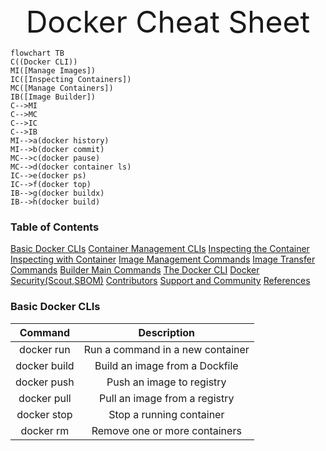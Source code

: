 <center><font size='30'>Docker Cheat Sheet</font></center>

```mermaid
flowchart TB
C((Docker CLI))
MI([Manage Images])
IC([Inspecting Containers])
MC([Manage Containers])
IB([Image Builder])
C-->MI
C-->MC
C-->IC
C-->IB
MI-->a(docker history)
MI-->b(docker commit)
MC-->c(docker pause)
MC-->d(docker container ls)
IC-->e(docker ps)
IC-->f(docker top)
IB-->g(docker buildx)
IB-->h(docker build)
```

### Table of Contents

[Basic Docker CLIs](#0)
[Container Management CLIs](#1)
[Inspecting the Container](#2)
[Inspecting with Container](#3)
[Image Management Commands](#4)
[Image Transfer Commands](#5)
[Builder Main Commands](#6)
[The Docker CLI](#7)
[Docker Security(Scout,SBOM)](#8)
[Contributors](#9)
[Support and Community](#10)
[References](#11)

<a id='0'> </a>

### Basic Docker CLIs

|   Command    |           Description            |
| :----------: | :------------------------------: |
|  docker run  | Run a command in a new container |
| docker build |  Build an image from a Dockfile  |
| docker push  |    Push an image to registry     |
| docker pull  |  Pull an image from a registry   |
| docker stop  |     Stop a running container     |
|  docker rm   |  Remove one or more containers   |

 


